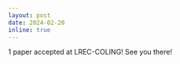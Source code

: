 ```yaml
---
layout: post
date: 2024-02-20
inline: true
---
```


1 paper accepted at LREC-COLING! See you there!
